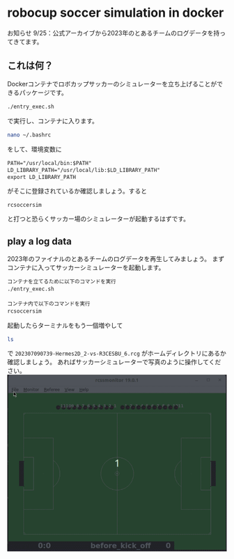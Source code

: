 # robocup soccer simulation in docker
お知らせ
9/25：公式アーカイブから2023年のとあるチームのログデータを持ってきてます。
## これは何？
Dockerコンテナでロボカップサッカーのシミュレーターを立ち上げることができるパッケージです。
```bash
./entry_exec.sh
```
で実行し、コンテナに入ります。
```bash
nano ~/.bashrc
```
をして、環境変数に
```
PATH="/usr/local/bin:$PATH"
LD_LIBRARY_PATH="/usr/local/lib:$LD_LIBRARY_PATH"
export LD_LIBRARY_PATH
```
がそこに登録されているか確認しましょう。すると
```bash
rcsoccersim
```
と打つと恐らくサッカー場のシミュレーターが起動するはずです。

## play a log data
2023年のファイナルのとあるチームのログデータを再生してみましょう。
まずコンテナに入ってサッカーシミュレーターを起動します。

```bash
コンテナを立てるために以下のコマンドを実行
./entry_exec.sh

コンテナ内で以下のコマンドを実行
rcsoccersim
```

起動したらターミナルをもう一個増やして
```bash
ls
```
で `202307090739-Hermes2D_2-vs-R3CESBU_6.rcg` がホームディレクトリにあるか確認しましょう。
あればサッカーシミュレーターで写真のように操作してください。
![demo](https://github.com/ASAKA-219/robocup_soccer_docker/blob/master/gif/Peek%202024-09-25%2023-41.gif)
